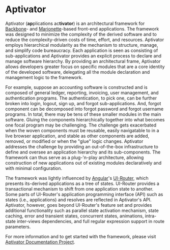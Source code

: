 # Aptivator

Aptivator (**ap**plications ac**tivator**) is an architectural framework for 
[Backbone]- and [Marionette]-based front-end applications.  The framework was 
designed to minimize the complexity of the derived software and to reduce 
the complexity-driven costs of time, effort, and resources.  Aptivator employs 
hierarchical modularity as the mechanism to structure, manage, and simplify code 
bureaucracy.  Each application is seen as consisting of sub-applications and 
Aptivator provides an explicit process to declare and manage software hierarchy.
By providing an architectural frame, Aptivator allows developers greater focus 
on specific modules that are a core identity of the developed software, 
delegating all the module declaration and management logic to the framework.

For example, suppose an accounting software is constructed and is composed of 
general ledger, reporting, invoicing, user management, and authentication 
programs. The authentication, to pick one, can be further broken into login, 
logout, sign up, and forgot sub-applications.  And, forgot component can be 
decomposed into forgot password and forgot username programs.  In total, there 
may be tens of these smaller modules in the main software.  Gluing the 
components hierarchically together into what becomes one focal program may be 
challenging.  The challenge gets exacerbated when the woven components must be 
reusable, easily navigatable to in a live browser application, and stable as 
other components are added, removed, or modified or when the "glue" logic 
changes. Aptivator addresses the challenge by providing an out-of-the-box 
infrastructure to define and oversee an application hierarchy and its 
sub-components.  The framework can thus serve as a plug-'n-play architecture, 
allowing construction of new applications out of existing modules declaratively 
and with minimal configuration.

The framework was lightly influenced by [Angular]'s [UI-Router], which presents 
its-derived applications as a tree of states.  UI-Router provides a 
transactional mechanism to shift from one application state to another.  Some 
parts of UI-Router's application programming interface (API) such as states 
(i.e., applications) and resolves are reflected in Aptivator's API.  Aptivator, 
however, goes beyond UI-Router's feature set and provides additional 
functionality such as parallel state activation mechanism, state caching, error 
and transient states, concurrent states, animations, intra-state inter-views 
dependencies, and full regular expression support in route parameters.

For more information and to get started with the framework, please visit 
[Aptivator Documentation Project].

[Aptivator Documentation Project]: https://github.com/aptivator/aptivator-docs
[Angular]: https://angularjs.org/
[UI-Router]: https://ui-router.github.io/
[Backbone]: http://backbonejs.org/
[Marionette]: http://marionettejs.com/
